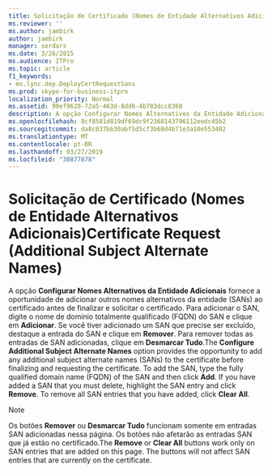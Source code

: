```yaml
---
title: Solicitação de Certificado (Nomes de Entidade Alternativos Adicionais)
ms.reviewer: ''
ms.author: jambirk
author: jambirk
manager: serdars
ms.date: 3/26/2015
ms.audience: ITPro
ms.topic: article
f1_keywords:
- ms.lync.dep.DeployCertRequestSans
ms.prod: skype-for-business-itpro
localization_priority: Normal
ms.assetid: 99ef9628-72a5-463d-8dd6-4b783dcc8360
description: A opção Configurar Nomes Alternativos da Entidade Adicionais fornece a oportunidade de adicionar outros nomes alternativos da entidade (SANs) ao certificado antes de finalizar e solicitar o certificado. Para adicionar o SAN, digite o nome de domínio totalmente qualificado (FQDN) do SAN e clique em Adicionar. Se você tiver adicionado um SAN que precise ser excluído, destaque a entrada do SAN e clique em Remover. Para remover todas as entradas de SAN adicionadas, clique em Desmarcar Tudo.
ms.openlocfilehash: 8cf8581d819df69dc9f2368143796112eedc45b2
ms.sourcegitcommit: da8c037bb30abf5d5cf3b60d4b71e3a10e553402
ms.translationtype: MT
ms.contentlocale: pt-BR
ms.lasthandoff: 03/27/2019
ms.locfileid: "30877878"
---
```

# <a name="certificate-request-additional-subject-alternate-names"></a><span data-ttu-id="7a8bd-106">Solicitação de Certificado (Nomes de Entidade Alternativos Adicionais)</span><span class="sxs-lookup"><span data-stu-id="7a8bd-106">Certificate Request (Additional Subject Alternate Names)</span></span>
 
<span data-ttu-id="7a8bd-p102">A opção **Configurar Nomes Alternativos da Entidade Adicionais** fornece a oportunidade de adicionar outros nomes alternativos da entidade (SANs) ao certificado antes de finalizar e solicitar o certificado. Para adicionar o SAN, digite o nome de domínio totalmente qualificado (FQDN) do SAN e clique em **Adicionar**. Se você tiver adicionado um SAN que precise ser excluído, destaque a entrada do SAN e clique em **Remover**. Para remover todas as entradas de SAN adicionadas, clique em **Desmarcar Tudo**.</span><span class="sxs-lookup"><span data-stu-id="7a8bd-p102">The **Configure Additional Subject Alternate Names** option provides the opportunity to add any additional subject alternate names (SANs) to the certificate before finalizing and requesting the certificate. To add the SAN, type the fully qualified domain name (FQDN) of the SAN and then click **Add**. If you have added a SAN that you must delete, highlight the SAN entry and click **Remove**. To remove all SAN entries that you have added, click **Clear All**.</span></span>
  
> [!NOTE]
> <span data-ttu-id="7a8bd-p103">Os botões **Remover** ou **Desmarcar Tudo** funcionam somente em entradas SAN adicionadas nessa página. Os botões não afetarão as entradas SAN que já estão no certificado.</span><span class="sxs-lookup"><span data-stu-id="7a8bd-p103">The **Remove** or **Clear All** buttons work only on SAN entries that are added on this page. The buttons will not affect SAN entries that are currently on the certificate.</span></span>
  

